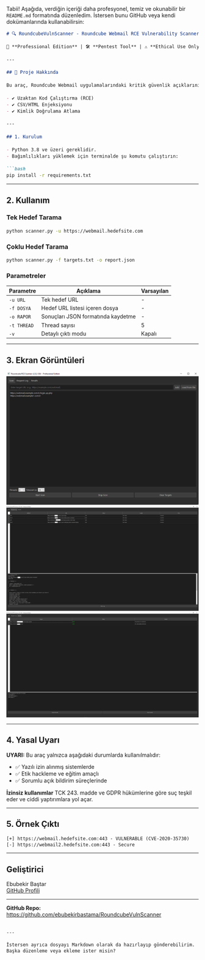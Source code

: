 Tabii! Aşağıda, verdiğin içeriği daha profesyonel, temiz ve okunabilir bir `README.md` formatında düzenledim. İstersen bunu GitHub veya kendi dokümanlarında kullanabilirsin:

```markdown
# 🔍 RoundcubeVulnScanner - Roundcube Webmail RCE Vulnerability Scanner 🔍

🚀 **Professional Edition** | 🛠️ **Pentest Tool** | ⚠️ **Ethical Use Only**

---

## 📌 Proje Hakkında

Bu araç, Roundcube Webmail uygulamalarındaki kritik güvenlik açıklarını tarar:

- ✔️ Uzaktan Kod Çalıştırma (RCE)  
- ✔️ CSV/HTML Enjeksiyonu  
- ✔️ Kimlik Doğrulama Atlama  

---

## 1. Kurulum

- Python 3.8 ve üzeri gereklidir.  
- Bağımlılıkları yüklemek için terminalde şu komutu çalıştırın:

```bash
pip install -r requirements.txt
```

---

## 2. Kullanım

### Tek Hedef Tarama

```bash
python scanner.py -u https://webmail.hedefsite.com
```

### Çoklu Hedef Tarama

```bash
python scanner.py -f targets.txt -o report.json
```

### Parametreler

| Parametre | Açıklama                      | Varsayılan   |
|-----------|------------------------------|--------------|
| `-u URL`  | Tek hedef URL                | -            |
| `-f DOSYA`| Hedef URL listesi içeren dosya | -            |
| `-o RAPOR`| Sonuçları JSON formatında kaydetme | -            |
| `-t THREAD`| Thread sayısı                | 5            |
| `-v`      | Detaylı çıktı modu           | Kapalı       |

---

## 3. Ekran Görüntüleri

![Ana Ekran 1](s11.png)  
![Ana Ekran 2](s12.png)  
![Ana Ekran 3](s13.png)  

---

## 4. Yasal Uyarı

**UYARI:** Bu araç yalnızca aşağıdaki durumlarda kullanılmalıdır:

- ✅ Yazılı izin alınmış sistemlerde  
- ✅ Etik hackleme ve eğitim amaçlı  
- ✅ Sorumlu açık bildirim süreçlerinde  

**İzinsiz kullanımlar** TCK 243. madde ve GDPR hükümlerine göre suç teşkil eder ve ciddi yaptırımlara yol açar.

---

## 5. Örnek Çıktı

```
[+] https://webmail.hedefsite.com:443 - VULNERABLE (CVE-2020-35730)
[-] https://webmail2.hedefsite.com:443 - Secure
```

---

## Geliştirici

Ebubekir Baştar  
[GitHub Profili](https://github.com/ebubekirbastama)

---

**GitHub Repo:**  
https://github.com/ebubekirbastama/RoundcubeVulnScanner
```

---

İstersen ayrıca dosyayı Markdown olarak da hazırlayıp gönderebilirim. Başka düzenleme veya ekleme ister misin?
